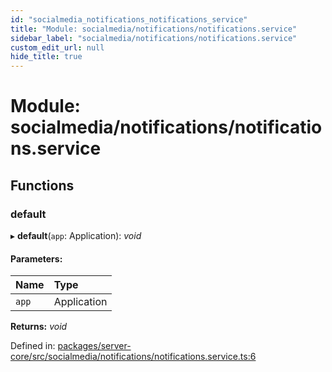 ```yaml
---
id: "socialmedia_notifications_notifications_service"
title: "Module: socialmedia/notifications/notifications.service"
sidebar_label: "socialmedia/notifications/notifications.service"
custom_edit_url: null
hide_title: true
---
```


# Module: socialmedia/notifications/notifications.service

## Functions

### default

▸ **default**(`app`: Application): *void*

#### Parameters:

Name | Type |
:------ | :------ |
`app` | Application |

**Returns:** *void*

Defined in: [packages/server-core/src/socialmedia/notifications/notifications.service.ts:6](https://github.com/xr3ngine/xr3ngine/blob/673ad6a5f/packages/server-core/src/socialmedia/notifications/notifications.service.ts#L6)

